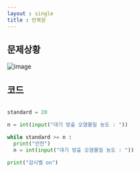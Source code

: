 ```yaml
---
layout : single
title : 반복문
---
```


## 문제상황

![image](https://user-images.githubusercontent.com/80247960/113557560-2c91ff80-9639-11eb-92d4-8fe29933e017.png)


## 코드

~~~python

standard = 20

n = int(input("대기 방출 오염물질 농도 : "))

while standard >= n :
  print("안전")
  n = int(input("대기 방출 오염물질 농도 : "))

print("감시벨 on")

~~~

